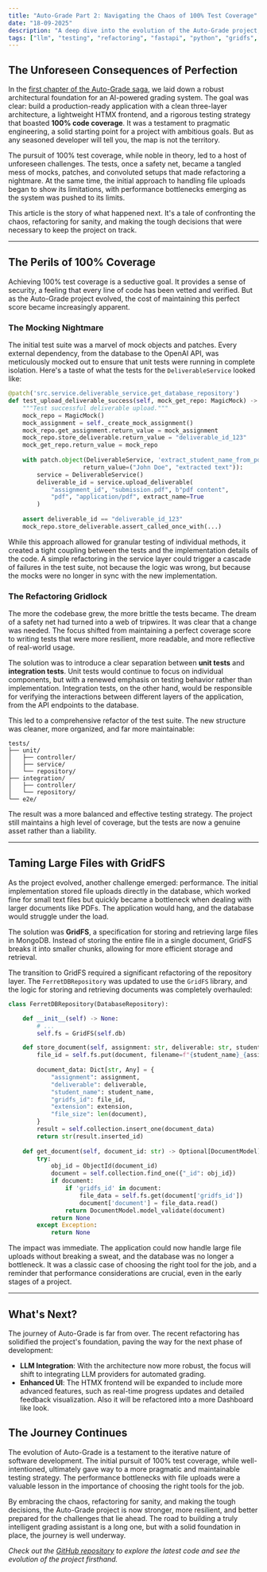 ```yaml
---
title: "Auto-Grade Part 2: Navigating the Chaos of 100% Test Coverage"
date: "18-09-2025"
description: "A deep dive into the evolution of the Auto-Grade project, exploring the challenges of maintaining 100% test coverage, the decision to refactor for sanity, and the performance gains from integrating GridFS."
tags: ["llm", "testing", "refactoring", "fastapi", "python", "gridfs", "docker"]
---
```


## The Unforeseen Consequences of Perfection

In the [first chapter of the Auto-Grade saga](https://albertbf.com/articles/projects/auto-grade/auto-grade-foundation/), we laid down a robust architectural foundation for an AI-powered grading system. The goal was clear: build a production-ready application with a clean three-layer architecture, a lightweight HTMX frontend, and a rigorous testing strategy that boasted **100% code coverage**. It was a testament to pragmatic engineering, a solid starting point for a project with ambitious goals. But as any seasoned developer will tell you, the map is not the territory.

The pursuit of 100% test coverage, while noble in theory, led to a host of unforeseen challenges. The tests, once a safety net, became a tangled mess of mocks, patches, and convoluted setups that made refactoring a nightmare. At the same time, the initial approach to handling file uploads began to show its limitations, with performance bottlenecks emerging as the system was pushed to its limits.

This article is the story of what happened next. It's a tale of confronting the chaos, refactoring for sanity, and making the tough decisions that were necessary to keep the project on track.

---

## The Perils of 100% Coverage

Achieving 100% test coverage is a seductive goal. It provides a sense of security, a feeling that every line of code has been vetted and verified. But as the Auto-Grade project evolved, the cost of maintaining this perfect score became increasingly apparent.

### The Mocking Nightmare

The initial test suite was a marvel of mock objects and patches. Every external dependency, from the database to the OpenAI API, was meticulously mocked out to ensure that unit tests were running in complete isolation. Here's a taste of what the tests for the `DeliverableService` looked like:

```python
@patch('src.service.deliverable_service.get_database_repository')
def test_upload_deliverable_success(self, mock_get_repo: MagicMock) -> None:
    """Test successful deliverable upload."""
    mock_repo = MagicMock()
    mock_assignment = self._create_mock_assignment()
    mock_repo.get_assignment.return_value = mock_assignment
    mock_repo.store_deliverable.return_value = "deliverable_id_123"
    mock_get_repo.return_value = mock_repo
    
    with patch.object(DeliverableService, 'extract_student_name_from_pdf', 
                     return_value=("John Doe", "extracted text")):
        service = DeliverableService()
        deliverable_id = service.upload_deliverable(
            "assignment_id", "submission.pdf", b"pdf content",
            "pdf", "application/pdf", extract_name=True
        )
    
    assert deliverable_id == "deliverable_id_123"
    mock_repo.store_deliverable.assert_called_once_with(...)
```

While this approach allowed for granular testing of individual methods, it created a tight coupling between the tests and the implementation details of the code. A simple refactoring in the service layer could trigger a cascade of failures in the test suite, not because the logic was wrong, but because the mocks were no longer in sync with the new implementation.

### The Refactoring Gridlock

The more the codebase grew, the more brittle the tests became. The dream of a safety net had turned into a web of tripwires. It was clear that a change was needed. The focus shifted from maintaining a perfect coverage score to writing tests that were more resilient, more readable, and more reflective of real-world usage.

The solution was to introduce a clear separation between **unit tests** and **integration tests**. Unit tests would continue to focus on individual components, but with a renewed emphasis on testing behavior rather than implementation. Integration tests, on the other hand, would be responsible for verifying the interactions between different layers of the application, from the API endpoints to the database.

This led to a comprehensive refactor of the test suite. The new structure was cleaner, more organized, and far more maintainable:

```
tests/
├── unit/
│   ├── controller/
│   ├── service/
│   └── repository/
├── integration/
│   ├── controller/
│   └── repository/
└── e2e/
```

The result was a more balanced and effective testing strategy. The project still maintains a high level of coverage, but the tests are now a genuine asset rather than a liability.

-----

## Taming Large Files with GridFS

As the project evolved, another challenge emerged: performance. The initial implementation stored file uploads directly in the database, which worked fine for small text files but quickly became a bottleneck when dealing with larger documents like PDFs. The application would hang, and the database would struggle under the load.

The solution was **GridFS**, a specification for storing and retrieving large files in MongoDB. Instead of storing the entire file in a single document, GridFS breaks it into smaller chunks, allowing for more efficient storage and retrieval.

The transition to GridFS required a significant refactoring of the repository layer. The `FerretDBRepository` was updated to use the `GridFS` library, and the logic for storing and retrieving documents was completely overhauled:

```python
class FerretDBRepository(DatabaseRepository):

    def __init__(self) -> None:
        # ...
        self.fs = GridFS(self.db)

    def store_document(self, assignment: str, deliverable: str, student_name: str, document: bytes, extension: str) -> str:
        file_id = self.fs.put(document, filename=f"{student_name}_{assignment}.{extension}")
        
        document_data: Dict[str, Any] = {
            "assignment": assignment,
            "deliverable": deliverable,
            "student_name": student_name,
            "gridfs_id": file_id,
            "extension": extension,
            "file_size": len(document),
        }
        result = self.collection.insert_one(document_data)
        return str(result.inserted_id)
    
    def get_document(self, document_id: str) -> Optional[DocumentModel]:
        try:
            obj_id = ObjectId(document_id)
            document = self.collection.find_one({"_id": obj_id})
            if document:
                if 'gridfs_id' in document:
                    file_data = self.fs.get(document['gridfs_id'])
                    document['document'] = file_data.read()
                return DocumentModel.model_validate(document)
            return None
        except Exception:
            return None
```

The impact was immediate. The application could now handle large file uploads without breaking a sweat, and the database was no longer a bottleneck. It was a classic case of choosing the right tool for the job, and a reminder that performance considerations are crucial, even in the early stages of a project.

-----

## What's Next?

The journey of Auto-Grade is far from over. The recent refactoring has solidified the project's foundation, paving the way for the next phase of development:

  - **LLM Integration**: With the architecture now more robust, the focus will shift to integrating LLM providers for automated grading.
  - **Enhanced UI**: The HTMX frontend will be expanded to include more advanced features, such as real-time progress updates and detailed feedback visualization. Also it will be refactored into a more Dashboard like look.

## The Journey Continues

The evolution of Auto-Grade is a testament to the iterative nature of software development. The initial pursuit of 100% test coverage, while well-intentioned, ultimately gave way to a more pragmatic and maintainable testing strategy. The performance bottlenecks with file uploads were a valuable lesson in the importance of choosing the right tools for the job.

By embracing the chaos, refactoring for sanity, and making the tough decisions, the Auto-Grade project is now stronger, more resilient, and better prepared for the challenges that lie ahead. The road to building a truly intelligent grading assistant is a long one, but with a solid foundation in place, the journey is well underway.

*Check out the [GitHub repository](https://github.com/FumingPower3925/auto-grade) to explore the latest code and see the evolution of the project firsthand.*